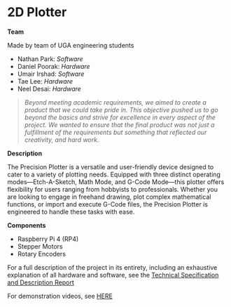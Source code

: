 # 2D Plotter

**Team**

Made by team of UGA engineering students
- Nathan Park: *Software*
- Daniel Poorak: *Hardware*
- Umair Irshad: *Software*
- Tae Lee: *Hardware*
- Neel Desai: *Hardware*

>*Beyond meeting academic requirements, we aimed to create a product that we could take pride in. This objective pushed us to go beyond the basics and strive for excellence in every aspect of the project. We wanted to ensure that the final product was not just a fulfillment of the requirements but something that reflected our creativity, and hard work.*

**Description**

The Precision Plotter is a versatile and user-friendly device designed to cater to a variety of plotting needs. Equipped with three distinct operating modes—Etch-A-Sketch, Math Mode, and G-Code Mode—this plotter offers flexibility for users ranging from hobbyists to professionals. Whether you are looking to engage in freehand drawing, plot complex mathematical functions, or import and execute G-Code files, the Precision Plotter is engineered to handle these tasks with ease.

**Components**
- Raspberry Pi 4 (RP4)
- Stepper Motors
- Rotary Encoders


For a full description of the project in its entirety, including an exhaustive explanation of all hardware and software, see the [Technical Specification and Description Report](docs/tech-doc.pdf)

For demonstration videos, see [HERE](https://www.youtube.com/watch?v=Q5JhgT3V5Lg&list=PL-ZNuBf7N98oXJAFyI3xNzuR_te0wGc8-&index=5)
